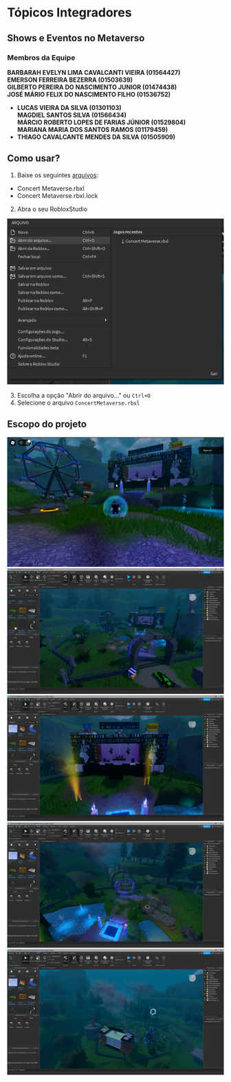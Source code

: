 # Tópicos Integradores 

## Shows e Eventos no Metaverso

### Membros da Equipe

 **BARBARAH EVELYN LIMA CAVALCANTI VIEIRA (01564427)**</br>
**EMERSON FERREIRA BEZERRA (01503639)**</br>
**GILBERTO PEREIRA DO NASCIMENTO JUNIOR (01474438)**</br>
 **JOSÉ MÁRIO FELIX DO NASCIMENTO FILHO (01536752)**</br>
- **LUCAS VIEIRA DA SILVA (01301103)**</br>
 **MAGDIEL SANTOS SILVA (01566434)**</br>
**MÁRCIO ROBERTO LOPES DE FARIAS JÚNIOR (01529804)**</br>
**MARIANA MARIA DOS SANTOS RAMOS (01179459)**</br>
- **THIAGO CAVALCANTE MENDES DA SILVA (01505909)**</br>

## Como usar?

1. Baixe os seguintes [arquivos](https://github.com/lucasarieiv/topicos-integrados/tree/main/concert_metaverse):

- Concert Metaverse.rbxl
- Concert Metaverse.rbxl.lock

2. Abra o seu RobloxStudio

<img src="./img/tutorial.jpeg">

3. Escolha a opção "Abrir do arquivo..." ou `Ctrl+O`
4. Selecione o arquivo `ConcertMetaverse.rbxl`

## Escopo do projeto

<img src="./img/metaverse_05.jpeg">
<img src="./img/metaverse_01.jpeg">
<img src="./img/metaverse_02.jpeg">
<img src="./img/metaverse_03.jpeg">
<img src="./img/metaverse_04.jpeg">
